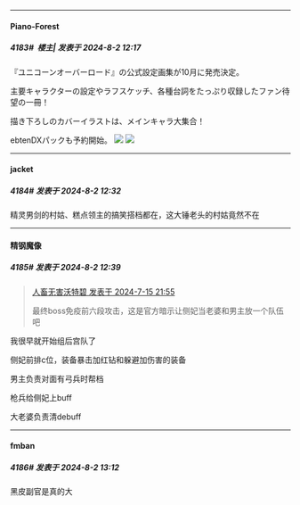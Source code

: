 ﻿
*****

####  Piano-Forest  
##### 4183#         楼主| 发表于 2024-8-2 12:17

『ユニコーンオーバーロード』の公式設定画集が10月に発売決定。

主要キャラクターの設定やラフスケッチ、各種台詞をたっぷり収録したファン待望の一冊！

描き下ろしのカバーイラストは、メインキャラ大集合！

ebtenDXパックも予約開始。
<img src="https://p.sda1.dev/18/86f2795e88d1b48953aeab9ef76806b0/20240802_121553.jpg" referrerpolicy="no-referrer">
<img src="https://p.sda1.dev/18/68a40ffd0eb67414d30ddc29db80eea4/20240802_121602.jpg" referrerpolicy="no-referrer">


*****

####  jacket  
##### 4184#       发表于 2024-8-2 12:32

精灵男剑的村姑、糕点领主的搞笑搭档都在，这大锤老头的村姑竟然不在


*****

####  精钢魔像  
##### 4185#       发表于 2024-8-2 12:39

<blockquote><a href="httphttps://bbs.saraba1st.com/2b/forum.php?mod=redirect&amp;goto=findpost&amp;pid=65595299&amp;ptid=2152801" target="_blank">人畜无害沃特碧 发表于 2024-7-15 21:55</a>

最终boss免疫前六段攻击，这是官方暗示让侧妃当老婆和男主放一个队伍吧</blockquote>
我很早就开始组后宫队了

侧妃前排c位，装备暴击加红钻和躲避加伤害的装备

男主负责对面有弓兵时帮档

枪兵给侧妃上buff

大老婆负责清debuff


*****

####  fmban  
##### 4186#       发表于 2024-8-2 13:12

黑皮副官是真的大

